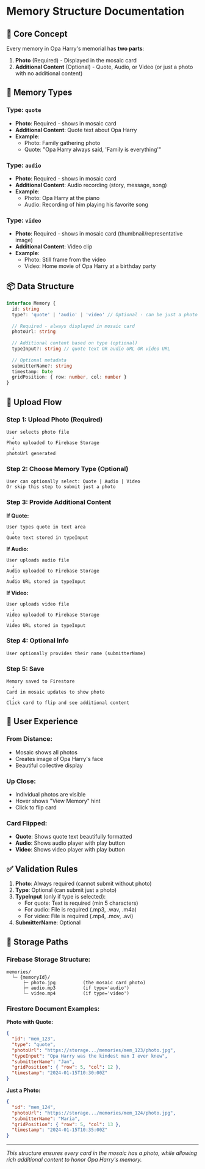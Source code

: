 # Memory Structure Documentation

## 📸 Core Concept

Every memory in Opa Harry's memorial has **two parts**:

1. **Photo** (Required) - Displayed in the mosaic card
2. **Additional Content** (Optional) - Quote, Audio, or Video (or just a photo with no additional content)

## 🎨 Memory Types

### Type: `quote`
- **Photo**: Required - shows in mosaic card
- **Additional Content**: Quote text about Opa Harry
- **Example**: 
  - Photo: Family gathering photo
  - Quote: "Opa Harry always said, 'Family is everything'"

### Type: `audio`
- **Photo**: Required - shows in mosaic card  
- **Additional Content**: Audio recording (story, message, song)
- **Example**:
  - Photo: Opa Harry at the piano
  - Audio: Recording of him playing his favorite song

### Type: `video`
- **Photo**: Required - shows in mosaic card (thumbnail/representative image)
- **Additional Content**: Video clip
- **Example**:
  - Photo: Still frame from the video
  - Video: Home movie of Opa Harry at a birthday party

## 📦 Data Structure

```typescript
interface Memory {
  id: string
  type?: 'quote' | 'audio' | 'video' // Optional - can be just a photo
  
  // Required - always displayed in mosaic card
  photoUrl: string
  
  // Additional content based on type (optional)
  typeInput?: string // quote text OR audio URL OR video URL
  
  // Optional metadata
  submitterName?: string
  timestamp: Date
  gridPosition: { row: number, col: number }
}
```

## 🔄 Upload Flow

### Step 1: Upload Photo (Required)
```
User selects photo file
  ↓
Photo uploaded to Firebase Storage
  ↓
photoUrl generated
```

### Step 2: Choose Memory Type (Optional)
```
User can optionally select: Quote | Audio | Video
Or skip this step to submit just a photo
```

### Step 3: Provide Additional Content

**If Quote:**
```
User types quote in text area
  ↓
Quote text stored in typeInput
```

**If Audio:**
```
User uploads audio file
  ↓
Audio uploaded to Firebase Storage
  ↓
Audio URL stored in typeInput
```

**If Video:**
```
User uploads video file
  ↓
Video uploaded to Firebase Storage
  ↓
Video URL stored in typeInput
```

### Step 4: Optional Info
```
User optionally provides their name (submitterName)
```

### Step 5: Save
```
Memory saved to Firestore
  ↓
Card in mosaic updates to show photo
  ↓
Click card to flip and see additional content
```

## 🎯 User Experience

### From Distance:
- Mosaic shows all photos
- Creates image of Opa Harry's face
- Beautiful collective display

### Up Close:
- Individual photos are visible
- Hover shows "View Memory" hint
- Click to flip card

### Card Flipped:
- **Quote**: Shows quote text beautifully formatted
- **Audio**: Shows audio player with play button
- **Video**: Shows video player with play button

## ✅ Validation Rules

1. **Photo**: Always required (cannot submit without photo)
2. **Type**: Optional (can submit just a photo)
3. **TypeInput** (only if type is selected): 
   - For quote: Text is required (min 5 characters)
   - For audio: File is required (.mp3, .wav, .m4a)
   - For video: File is required (.mp4, .mov, .avi)
4. **SubmitterName**: Optional

## 📱 Storage Paths

### Firebase Storage Structure:
```
memories/
  └─ {memoryId}/
      ├─ photo.jpg          (the mosaic card photo)
      ├─ audio.mp3          (if type='audio')
      └─ video.mp4          (if type='video')
```

### Firestore Document Examples:

**Photo with Quote:**
```json
{
  "id": "mem_123",
  "type": "quote",
  "photoUrl": "https://storage.../memories/mem_123/photo.jpg",
  "typeInput": "Opa Harry was the kindest man I ever knew",
  "submitterName": "Jan",
  "gridPosition": { "row": 5, "col": 12 },
  "timestamp": "2024-01-15T10:30:00Z"
}
```

**Just a Photo:**
```json
{
  "id": "mem_124",
  "photoUrl": "https://storage.../memories/mem_124/photo.jpg",
  "submitterName": "Maria",
  "gridPosition": { "row": 5, "col": 13 },
  "timestamp": "2024-01-15T10:35:00Z"
}
```

---

*This structure ensures every card in the mosaic has a photo, while allowing rich additional content to honor Opa Harry's memory.*

